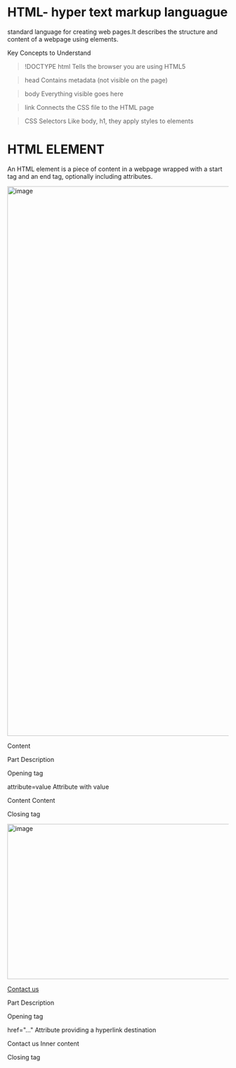 # HTML- hyper text markup languague

standard language for creating web pages.It describes the structure and content of a webpage using elements.

  Key Concepts to Understand

> !DOCTYPE html         	Tells the browser you are using HTML5

> head	                  Contains metadata (not visible on the page)
  
> body	                  Everything visible goes here
  
> link                 	  Connects the CSS file to the HTML page

> CSS Selectors	          Like body, h1, they apply styles to elements

# HTML ELEMENT 

An HTML element is a piece of content in a webpage wrapped with a start tag and an end tag, optionally including attributes.

<img width="2000" height="1250" alt="image" src="https://github.com/user-attachments/assets/3c0f3ea4-6b2a-4412-b1c3-be03d86aab67" />

<tagname attribute="value">Content</tagname>

Part	                    Description

<tagname>   	           Opening tag

attribute=value       	 Attribute with value

Content           	     Content

</tagname>	             Closing tag

<img width="608" height="353" alt="image" src="https://github.com/user-attachments/assets/6fc2c2db-2e66-470a-bfef-a4b601c5de99" />

<a href="contact.html">Contact us</a>

Part                     	Description

<a>	                      Opening tag

href="..."	              Attribute providing a hyperlink destination

Contact us              	Inner content

</a>	                    Closing tag

 


